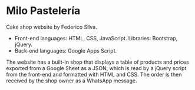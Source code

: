 # Milo Pastelería

Cake shop website by Federico Silva.
- Front-end languages: HTML, CSS, JavaScript. Libraries: Bootstrap, jQuery.
- Back-end languages: Google Apps Script.

The website has a built-in shop that displays a table of products and prices exported from a Google Sheet as a JSON, which is read by a jQuery script from the front-end and formatted with HTML and CSS. The order is then received by the shop owner as a WhatsApp message.
